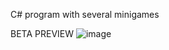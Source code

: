 C# program with several minigames


BETA PREVIEW
![image](https://github.com/hboldt1/puzzles/assets/158240312/52ccdf6e-28eb-4c36-93b4-483ea8de3165)
